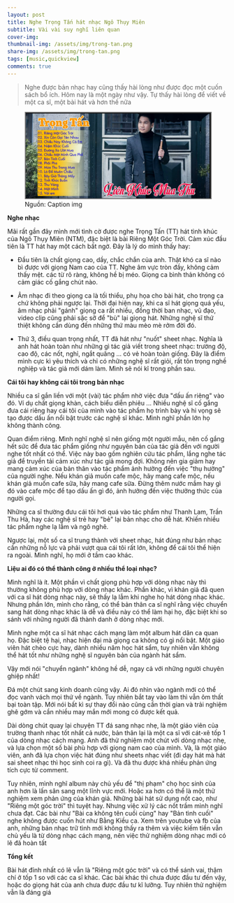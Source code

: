 ```yaml
---
layout: post
title: Nghe Trọng Tấn hát nhạc Ngô Thụy Miên
subtitle: Vài vài suy nghĩ liên quan
cover-img:
thumbnail-img: /assets/img/trong-tan.png
share-img: /assets/img/trong-tan.png
tags: [music,quickview]
comments: true
---
```


> Nghe được bản nhạc hay cũng thấy hài lòng như được đọc một cuốn sách bổ ích. Hôm nay là một ngày như vậy. Tự thấy hài lòng để viết về một ca sĩ, một bài hát và hơn thế nữa
<figure>
<img src="/assets/img/trong-tan.png" alt="alternative if img not display" style="border: 2px solid  gray;">
<figcaption>Nguồn: Caption img
</figcaption>
</figure>

**Nghe nhạc**

Mãi rất gần đây mình mới tình cờ được nghe Trọng Tấn (TT) hát tình khúc của Ngô Thụy Miên (NTM), đặc biệt là bài Riêng Một Góc Trời. Cảm xúc đầu tiên là TT hát hay một cách bất ngờ. Đây là lý do mình thấy hay:

- Đầu tiên là chất giọng cao, dầy, chắc chắn của anh. Thật khó ca sĩ nào bì được với giọng Nam cao của TT. Nghe âm vực tròn đầy, không cảm thấy mệt. các từ rõ ràng, không hề bị méo. Giọng ca bình thản không có cảm giác cố gắng chút nào. 

- Âm nhạc đi theo giọng ca là tối thiểu, phụ họa cho bài hát, cho trọng ca chứ không phải ngược lại. Thời đại hiện nay, khi ca sĩ hát giọng quá yếu, âm nhạc phải "gánh" giọng ca rất nhiều, đồng thời ban nhạc, vũ đạo, video clip cũng phải sặc sỡ để "bù" lại giọng hát. Những nghệ sĩ thứ thiệt không cần dùng đến những thứ màu mèo mè rởm đời đó. 

- Thứ 3, điều quan trọng nhất, TT đã hát như "nuốt" sheet nhạc. Nghĩa là anh hát hoàn toàn như những gì tác giả viết trong sheet nhạc: trường độ, cao độ, các nốt, nghỉ, ngắt quãng ... có vẻ hoàn toàn giống. Đây là điểm mình cực kì yêu thích và chỉ có những nghệ sĩ rất giỏi, rất tôn trọng nghề nghiệp và tác giả mới dám làm. Mình sẽ nói kĩ trong phần sau. 

**Cái tôi hay không cái tôi trong bản nhạc**

Nhiều ca sĩ gắn liền với một (vài) tác phẩm nhờ việc đưa "dấu ấn riêng" vào đó. Ví dụ chất giọng khàn, cách biểu diễn phiêu ... Nhiều nghệ sĩ cố gắng đưa cái riêng hay cái tôi của mình vào tác phẩm họ trình bày và hi vọng sẽ tạo được dấu ấn nổi bật trước các nghệ sĩ khác. Mình nghĩ phần lớn họ không thành công. 

Quan điểm riêng. Mình nghĩ nghệ sĩ nên giống một người mẫu, nên cố gắng hết sức để đưa tác phẩm giống như nguyên bản của tác giả đến với người nghe tốt nhất có thể. Việc này bao gồm nghiên cứu tác phẩm, lắng nghe tác giả để truyền tải cảm xúc như tác giả mong đợi. Không nên gia giảm hay mang cảm xúc của bản thân vào tác phẩm ảnh hưởng đến việc "thụ hưởng" của người nghe. Nếu khán giả muốn cafe mộc, hãy mang cafe mộc, nếu khán giả muốn cafe sữa, hãy mang cafe sữa. Đừng thêm nước mắm hay gì đó vào cafe mộc để tạo dấu ấn gì đó, ảnh hưởng đến việc thưởng thức của người gọi. 

Những ca sĩ thường đưu cái tôi hơi quá vào tác phẩm như Thanh Lam, Trần Thu Hà, hay các nghệ sĩ trẻ hay "bẻ" lại bản nhạc cho dễ hát. Khiến nhiều tác phẩm nghe lạ lẫm và ngô nghê. 

Ngược lại, một số ca sĩ trung thành với sheet nhạc, hát đúng như bản nhạc cần những nỗ lực và phải vượt qua cái tôi rất lớn, không để cái tôi thể hiện ra ngoài. Mình nghĩ, họ mới ở tầm cao khác. 

**Liệu ai đó có thể thành công ở nhiều thể loại nhạc?**

Mình nghĩ là ít. Một phần vì chất giọng phù hợp với dòng nhạc này thì thường không phù hợp với dòng nhạc khác. Phần khác, vì khán giả đã quen với ca sĩ hát dòng nhạc này, sẽ thấy lạ lẫm khi nghe họ hát dòng nhạc khác. Nhưng phần lớn, mình cho rằng, có thể bản thân ca sĩ nghĩ rằng việc chuyển sang hát dòng nhạc khác là dễ và điều này có thể làm hại họ, đặc biệt khi so sánh với những người đã thành danh ở dòng nhạc mới.

Mình nghe một ca sĩ hát nhạc cách mạng làm một album hát dân ca quan họ. Đặc biệt tệ hại, nhạc hiện đại mà giọng ca không có gì nổi bật. Một giáo viên hát chèo cực hay, dành nhiều năm học hát sẩm, tuy nhiên vẫn không thể hát tốt như những nghệ sĩ nguyên bản của ngành hát sẩm. 

Vậy mới nói "chuyển ngành" không hề dễ, ngay cả với những người chuyên ghiệp nhất! 

Đá một chút sang kinh doanh cũng vậy. Ai đó nhìn vào ngành mới có thể đọc vanh vách mọi thứ về ngành. Tuy nhiên bắt tay vào làm thì vẫn ôm thất bại toàn tập. Mới nói bất kì sự thay đổi nào cũng cần thời gian và trải nghiệm ghê gớm và cần nhiều may mắn mới mong có được kết quả. 

Dài dòng chút quay lại chuyện TT đá sang nhạc nhẹ, là một giáo viên của trường thanh nhạc tốt nhất cả nước, bản thân lại là một ca sĩ với cát-xê tốp 1 của dòng nhạc cách mạng. Anh đã thử nghiệm một chút với dòng nhạc nhẹ, và lựa chọn một số bài phù hợp với giọng nam cao của mình. Và, là một giáo viên, anh đã lựa chọn việc hát đúng như sheets nhạc viết (đi dạy hát mà hát sai sheet nhạc thì học sinh coi ra gì). Và đã thu được khá nhiều phản ứng tích cực từ comment. 

Tuy nhiên, mình nghĩ album này chủ yếu để "thị phạm" chọ học sinh của anh hơn là lấn sân sang một lĩnh vực mới. Hoặc xa hơn có thể là một thử nghiệm xem phản ứng của khán giả. Những bài hát sử dụng nốt cao, như "Riêng một góc trời" thì tuyệt hay. Nhưng việc xử lý các nốt trầm mình  nghĩ chưa đạt. Các bài như "Bài ca không tên cuối cùng" hay "Bản tình cuối" nghe không được cuốn hút như Bằng Kiều ca. Xem trên youtube và fb của anh, những bản nhạc trữ tình mới không thấy ra thêm và việc kiếm tiền vẫn chủ yếu là từ dòng nhạc cách mạng, nên việc thử nghiệm dòng nhạc mới có lẽ đã hoàn tất 

**Tổng kết**

Bài hát đỉnh nhất có lẽ vẫn là "Riêng một góc trời" và có thể sánh vai, thậm chí ở tốp 1 so với các ca sĩ khác. Các bài khác thì chưa được đầu tư đến vậy, hoặc do giọng hát của anh chưa được đầu tư kĩ lưỡng. Tuy nhiên thử nghiệm vẫn là đáng giá